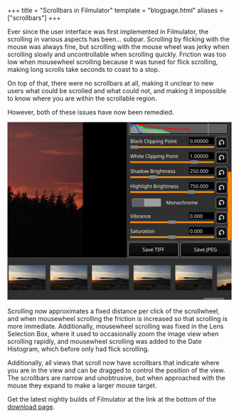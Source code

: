 +++
title = "Scrollbars in Filmulator"
template = "blogpage.html"
aliases = ["scrollbars"]
+++

Ever since the user interface was first implemented in Filmulator, the scrolling in various aspects has been... subpar. Scrolling by flicking with the mouse was always fine, but scrolling with the mouse wheel was jerky when scrolling slowly and uncontrollable when scrolling quickly. Friction was too low when mousewheel scrolling because it was tuned for flick scrolling, making long scrolls take seconds to coast to a stop.

On top of that, there were no scrollbars at all, making it unclear to new users what could be scrolled and what could not, and making it impossible to know where you are within the scrollable region.

However, both of these issues have now been remedied.

![Filmulator scrollbar illustration](/images/screenshots/0.9_scrollbars.png)

Scrolling now approximates a fixed distance per click of the scrollwheel, and when mousewheel scrolling the friction is increased so that scrolling is more immediate. Additionally, mousewheel scrolling was fixed in the Lens Selection Box, where it used to occasionally zoom the image view when scrolling rapidly, and mousewheel scrolling was added to the Date Histogram, which before only had flick scrolling.

Additionally, all views that scroll now have scrollbars that indicate where you are in the view and can be dragged to control the position of the view. The scrollbars are narrow and unobtrusive, but when approached with the mouse they expand to make a larger mouse target.

Get the latest nightly builds of Filmulator at the link at the bottom of the [download page](/download).
